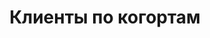 ---
layout: page
title: "Клиенты по когортам"
permalink: /project/probability/notebook_1/
description: "Описание страницы Subpage"
---